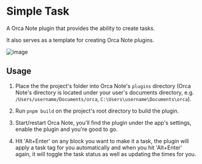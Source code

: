 # Simple Task

A Orca Note plugin that provides the ability to create tasks.

It also serves as a template for creating Orca Note plugins.

![image](https://github.com/user-attachments/assets/eb2f7bd7-d420-4352-93a7-249bed7808e2)

## Usage

1. Place the the project's folder into Orca Note's `plugins` directory (Orca Note's directory is located under your user's documents directory, e.g. `/Users/username/Documents/orca`, `C:\Users\username\Documents\orca`).

2. Run `pnpm build` on the project's root directory to build the plugin.

3. Start/restart Orca Note, you'll find the plugin under the app's settings, enable the plugin and you're good to go.

4. Hit 'Alt+Enter' on any block you want to make it a task, the plugin will apply a task tag for you automatically and when you hit 'Alt+Enter' again, it will toggle the task status as well as updating the times for you.
